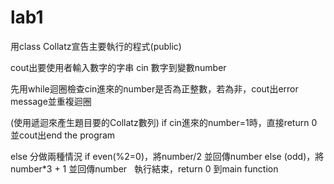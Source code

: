 # lab1
用class Collatz宣告主要執行的程式(public)

cout出要使用者輸入數字的字串
cin 數字到變數number

先用while迴圈檢查cin進來的number是否為正整數，若為非，cout出error message並重複迴圈

(使用遞迴來產生題目要的Collatz數列)
if cin進來的number=1時，直接return 0並cout出end the program

else 分做兩種情況
  if even(%2=0)，將number/2 並回傳number
  else  (odd)，將number*3 + 1 並回傳number
  
執行結束，return 0 到main function
  
